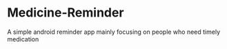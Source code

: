 # Medicine-Reminder
A simple android reminder app mainly focusing on people who need timely medication
